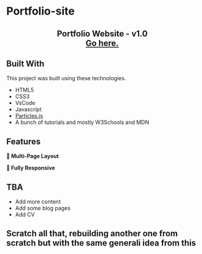 # Portfolio-site
<h2 align="center">
  Portfolio Website - v1.0<br/>
  <a href="https://abdulkareemoj.github.io/portfolio-site/" target="_blank">Go here.</a>
</h2>



## Built With

This project was built using these technologies.

- HTML5
- CSS3
- VsCode
- Javascript
- <a href="https://github.com/VincentGarreau/particles.js" target="_blank">Particles.js</a>
- A bunch of tutorials and mostly W3Schools and MDN

## Features

**📖 Multi-Page Layout**

**📱 Fully Responsive**



## TBA
 - Add more content
 - Add some blog pages
 - Add CV

## Scratch all that, rebuilding another one from scratch but with the same generali idea from this 
